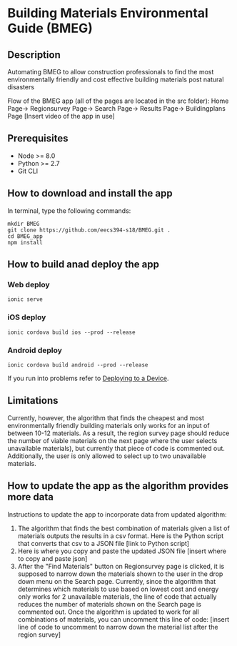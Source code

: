 # Building Materials Environmental Guide (BMEG)
## Description
Automating BMEG to allow construction professionals to find the most environmentally friendly and cost effective building materials post natural disasters

Flow of the BMEG app (all of the pages are located in the src folder):
Home Page-> Regionsurvey Page-> Search Page-> Results Page-> Buildingplans Page
[Insert video of the app in use]

## Prerequisites

- Node >= 8.0
- Python >= 2.7
- Git CLI

## How to download and install the app

In terminal, type the following commands:

```
mkdir BMEG
git clone https://github.com/eecs394-s18/BMEG.git .
cd BMEG_app
npm install
```

## How to build anad deploy the app
### Web deploy
```
ionic serve
```
### iOS deploy
```
ionic cordova build ios --prod --release
```
### Android deploy
```
ionic cordova build android --prod --release
```
If you run into problems refer to [Deploying to a Device](https://ionicframework.com/docs/intro/deploying/).

## Limitations
Currently, however, the algorithm that finds the cheapest and most environmentally friendly building materials only works for an input of between 10-12 materials. As a result, the region survey page should reduce the number of viable materials on the next page where the user selects unavailable materials), but currently that piece of code is commented out. Additionally, the user is only allowed to select up to two unavailable materials.

## How to update the app as the algorithm provides more data
Instructions to update the app to incorporate data from updated algorithm:
1. The algorithm that finds the best combination of materials given a list of materials outputs the results in a csv format. Here is the Python script that converts that csv to a JSON file [link to Python script]
2. Here is where you copy and paste the updated JSON file [insert where to copy and paste json]
3. After the "Find Materials" button on Regionsurvey page is clicked, it is supposed to narrow down the materials shown to the user in the drop down menu on the Search page. Currently, since the algorithm that determines which materials to use based on lowest cost and energy only works for 2 unavailable materials, the line of code that actually reduces the number of materials shown on the Search page is commented out. Once the algorithm is updated to work for all combinations of materials, you can uncomment this line of code:
[insert line of code to uncomment to narrow down the material list after the region survey]

